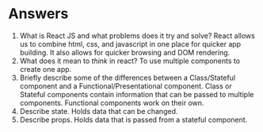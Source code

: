 # Answers

1.  What is React JS and what problems does it try and solve?
React allows us to combine html, css, and javascript in one place for quicker app building. It also allows for quicker browsing and DOM rendering. 
1.  What does it mean to _think_ in react?
To use multiple components to create one app. 
1.  Briefly describe some of the differences between a Class/Stateful component and a Functional/Presentational component.
Class or Stateful components contain information that can be passed to multiple components. Functional components work on their own.
1.  Describe state.
Holds data that can be changed.
1.  Describe props.
Holds data that is passed from a stateful component.